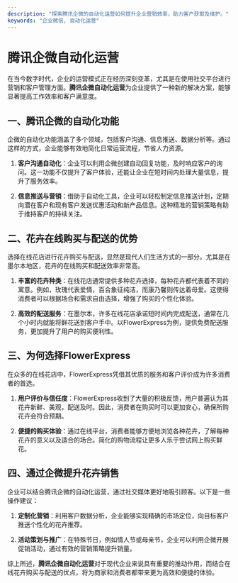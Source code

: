```yaml
---
description: "探索腾讯企微的自动化运营如何提升企业营销效率，助力客户获取及维护。"
keywords: "企业微信, 自动化运营"
---
```

# 腾讯企微自动化运营

在当今数字时代，企业的运营模式正在经历深刻变革，尤其是在使用社交平台进行营销和客户管理方面。**腾讯企微自动化运营**为企业提供了一种新的解决方案，能够显著提高工作效率和客户满意度。

## 一、腾讯企微的自动化功能

企微的自动化功能涵盖了多个领域，包括客户沟通、信息推送、数据分析等。通过这样的方式，企业能够有效地简化日常运营流程，节省人力资源。

1. **客户沟通自动化**：企业可以利用企微创建自动回复功能，及时响应客户的询问。这一功能不仅提升了客户体验，还能让企业在短时间内处理大量信息，提升了服务效率。
  
2. **信息推送与营销**：借助于自动化工具，企业可以轻松制定信息推送计划，定期向潜在客户和现有客户发送优惠活动和新产品信息。这种精准的营销策略有助于维持客户的持续关注。

## 二、花卉在线购买与配送的优势

选择在线花店进行花卉购买与配送，显然是现代人们生活方式的一部分。尤其是在墨尔本地区，花卉的在线购买和配送效率非常高。

1. **丰富的花卉种类**：在线花店通常提供多种花卉选择，每种花卉都代表着不同的寓意。例如，玫瑰代表爱情，百合象征纯洁，而康乃馨则传达着母爱。这使得消费者可以根据场合和需求自由选择，增强了购买的个性化体验。

2. **高效的配送服务**：在墨尔本，许多在线花店承诺短时间内完成配送，通常在几个小时内就能将鲜花送到客户手中。以FlowerExpress为例，提供免费配送服务，更加提升了用户的购买便利性。

## 三、为何选择FlowerExpress

在众多的在线花店中，FlowerExpress凭借其优质的服务和客户评价成为许多消费者的首选。

1. **用户评价与信任度**：FlowerExpress收到了大量的积极反馈，用户普遍认为其花卉新鲜、美观，配送及时。因此，消费者在购买时可以更加安心，确保所购花卉会符合预期。

2. **便捷的购买体验**：通过在线平台，消费者能够方便地浏览各种花卉，了解每种花卉的意义以及适合的场合。简化的购物流程让更多人乐于尝试网上购买鲜花。

## 四、通过企微提升花卉销售

企业可以结合腾讯企微的自动化运营，通过社交媒体更好地吸引顾客。以下是一些操作建议：

1. **定制化营销**：利用客户数据分析，企业能够实现精确的市场定位，向目标客户推送个性化的花卉推荐。

2. **活动策划与推广**：在特殊节日，例如情人节或母亲节，企业可以利用企微开展促销活动，通过有效的营销策略提升销量。

综上所述，**腾讯企微自动化运营**对于现代企业来说具有重要的推动作用，而结合在线花卉购买与配送的优点，将为商家和消费者都带来更为高效和便捷的体验。
